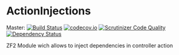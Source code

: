 # ActionInjections
Master:
[![Build Status](https://travis-ci.org/t4web/ActionInjections.svg?branch=master)](https://travis-ci.org/t4web/ActionInjections)
[![codecov.io](http://codecov.io/github/t4web/ActionInjections/coverage.svg?branch=master)](http://codecov.io/github/t4web/ActionInjections?branch=master)
[![Scrutinizer Code Quality](https://scrutinizer-ci.com/g/t4web/ActionInjections/badges/quality-score.png?b=master)](https://scrutinizer-ci.com/g/t4web/ActionInjections/?branch=master)
[![Dependency Status](https://www.versioneye.com/user/projects/554e00efbb6a1e3bdb000002/badge.svg?style=flat)](https://www.versioneye.com/user/projects/554e00efbb6a1e3bdb000002)

ZF2 Module wich allows to inject dependencies in controller action
